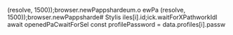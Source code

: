 (resolve, 1500));browser.newPappshardeum.o
ewPa
(resolve, 1500));browser.newPappsharde# Stylis
iles[i].id;ick.waitForXPathworkIdl
                        await openedPaCwaitForSel
        const profilePassword = data.profiles[i].passw

